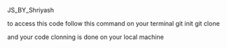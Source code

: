 JS_BY_Shriyash

to access this code 
follow this command on your terminal 
git init
git clone 

and your code clonning is done on your local machine 
